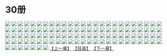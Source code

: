 # 30册
![](https://mao.mhtupian.com/uploads/img/7563/111259/1.jpg)
![](https://mao.mhtupian.com/uploads/img/7563/111259/2.jpg)
![](https://mao.mhtupian.com/uploads/img/7563/111259/3.jpg)
![](https://mao.mhtupian.com/uploads/img/7563/111259/4.jpg)
![](https://mao.mhtupian.com/uploads/img/7563/111259/5.jpg)
![](https://mao.mhtupian.com/uploads/img/7563/111259/6.jpg)
![](https://mao.mhtupian.com/uploads/img/7563/111259/7.jpg)
![](https://mao.mhtupian.com/uploads/img/7563/111259/8.jpg)
![](https://mao.mhtupian.com/uploads/img/7563/111259/9.jpg)
![](https://mao.mhtupian.com/uploads/img/7563/111259/10.jpg)
![](https://mao.mhtupian.com/uploads/img/7563/111259/11.jpg)
![](https://mao.mhtupian.com/uploads/img/7563/111259/12.jpg)
![](https://mao.mhtupian.com/uploads/img/7563/111259/13.jpg)
![](https://mao.mhtupian.com/uploads/img/7563/111259/14.jpg)
![](https://mao.mhtupian.com/uploads/img/7563/111259/15.jpg)
![](https://mao.mhtupian.com/uploads/img/7563/111259/16.jpg)
![](https://mao.mhtupian.com/uploads/img/7563/111259/17.jpg)
![](https://mao.mhtupian.com/uploads/img/7563/111259/18.jpg)
![](https://mao.mhtupian.com/uploads/img/7563/111259/19.jpg)
![](https://mao.mhtupian.com/uploads/img/7563/111259/20.jpg)
![](https://mao.mhtupian.com/uploads/img/7563/111259/21.jpg)
![](https://mao.mhtupian.com/uploads/img/7563/111259/22.jpg)
![](https://mao.mhtupian.com/uploads/img/7563/111259/23.jpg)
![](https://mao.mhtupian.com/uploads/img/7563/111259/24.jpg)
![](https://mao.mhtupian.com/uploads/img/7563/111259/25.jpg)
![](https://mao.mhtupian.com/uploads/img/7563/111259/26.jpg)
![](https://mao.mhtupian.com/uploads/img/7563/111259/27.jpg)
![](https://mao.mhtupian.com/uploads/img/7563/111259/28.jpg)
![](https://mao.mhtupian.com/uploads/img/7563/111259/29.jpg)
![](https://mao.mhtupian.com/uploads/img/7563/111259/30.jpg)
![](https://mao.mhtupian.com/uploads/img/7563/111259/31.jpg)
![](https://mao.mhtupian.com/uploads/img/7563/111259/32.jpg)
![](https://mao.mhtupian.com/uploads/img/7563/111259/33.jpg)
![](https://mao.mhtupian.com/uploads/img/7563/111259/34.jpg)
![](https://mao.mhtupian.com/uploads/img/7563/111259/35.jpg)
![](https://mao.mhtupian.com/uploads/img/7563/111259/36.jpg)
![](https://mao.mhtupian.com/uploads/img/7563/111259/37.jpg)
![](https://mao.mhtupian.com/uploads/img/7563/111259/38.jpg)
![](https://mao.mhtupian.com/uploads/img/7563/111259/39.jpg)
![](https://mao.mhtupian.com/uploads/img/7563/111259/40.jpg)
![](https://mao.mhtupian.com/uploads/img/7563/111259/41.jpg)
![](https://mao.mhtupian.com/uploads/img/7563/111259/42.jpg)
![](https://mao.mhtupian.com/uploads/img/7563/111259/43.jpg)
![](https://mao.mhtupian.com/uploads/img/7563/111259/44.jpg)
![](https://mao.mhtupian.com/uploads/img/7563/111259/45.jpg)
![](https://mao.mhtupian.com/uploads/img/7563/111259/46.jpg)
![](https://mao.mhtupian.com/uploads/img/7563/111259/47.jpg)
![](https://mao.mhtupian.com/uploads/img/7563/111259/48.jpg)
![](https://mao.mhtupian.com/uploads/img/7563/111259/49.jpg)
![](https://mao.mhtupian.com/uploads/img/7563/111259/50.jpg)
![](https://mao.mhtupian.com/uploads/img/7563/111259/51.jpg)
![](https://mao.mhtupian.com/uploads/img/7563/111259/52.jpg)
![](https://mao.mhtupian.com/uploads/img/7563/111259/53.jpg)
![](https://mao.mhtupian.com/uploads/img/7563/111259/54.jpg)
![](https://mao.mhtupian.com/uploads/img/7563/111259/55.jpg)
![](https://mao.mhtupian.com/uploads/img/7563/111259/56.jpg)
![](https://mao.mhtupian.com/uploads/img/7563/111259/57.jpg)
![](https://mao.mhtupian.com/uploads/img/7563/111259/58.jpg)
![](https://mao.mhtupian.com/uploads/img/7563/111259/59.jpg)
![](https://mao.mhtupian.com/uploads/img/7563/111259/60.jpg)
![](https://mao.mhtupian.com/uploads/img/7563/111259/61.jpg)
![](https://mao.mhtupian.com/uploads/img/7563/111259/62.jpg)
![](https://mao.mhtupian.com/uploads/img/7563/111259/63.jpg)
![](https://mao.mhtupian.com/uploads/img/7563/111259/64.jpg)
![](https://mao.mhtupian.com/uploads/img/7563/111259/65.jpg)
![](https://mao.mhtupian.com/uploads/img/7563/111259/66.jpg)
![](https://mao.mhtupian.com/uploads/img/7563/111259/67.jpg)
![](https://mao.mhtupian.com/uploads/img/7563/111259/68.jpg)
![](https://mao.mhtupian.com/uploads/img/7563/111259/69.jpg)
![](https://mao.mhtupian.com/uploads/img/7563/111259/70.jpg)
![](https://mao.mhtupian.com/uploads/img/7563/111259/71.jpg)
![](https://mao.mhtupian.com/uploads/img/7563/111259/72.jpg)
![](https://mao.mhtupian.com/uploads/img/7563/111259/73.jpg)
![](https://mao.mhtupian.com/uploads/img/7563/111259/74.jpg)
![](https://mao.mhtupian.com/uploads/img/7563/111259/75.jpg)
![](https://mao.mhtupian.com/uploads/img/7563/111259/76.jpg)
![](https://mao.mhtupian.com/uploads/img/7563/111259/77.jpg)
![](https://mao.mhtupian.com/uploads/img/7563/111259/78.jpg)
![](https://mao.mhtupian.com/uploads/img/7563/111259/79.jpg)
![](https://mao.mhtupian.com/uploads/img/7563/111259/80.jpg)
![](https://mao.mhtupian.com/uploads/img/7563/111259/81.jpg)
![](https://mao.mhtupian.com/uploads/img/7563/111259/82.jpg)
![](https://mao.mhtupian.com/uploads/img/7563/111259/83.jpg)
![](https://mao.mhtupian.com/uploads/img/7563/111259/84.jpg)
![](https://mao.mhtupian.com/uploads/img/7563/111259/85.jpg)
![](https://mao.mhtupian.com/uploads/img/7563/111259/86.jpg)
![](https://mao.mhtupian.com/uploads/img/7563/111259/87.jpg)
![](https://mao.mhtupian.com/uploads/img/7563/111259/88.jpg)
![](https://mao.mhtupian.com/uploads/img/7563/111259/89.jpg)
![](https://mao.mhtupian.com/uploads/img/7563/111259/90.jpg)
![](https://mao.mhtupian.com/uploads/img/7563/111259/91.jpg)
![](https://mao.mhtupian.com/uploads/img/7563/111259/92.jpg)
![](https://mao.mhtupian.com/uploads/img/7563/111259/93.jpg)
![](https://mao.mhtupian.com/uploads/img/7563/111259/94.jpg)
![](https://mao.mhtupian.com/uploads/img/7563/111259/95.jpg)
![](https://mao.mhtupian.com/uploads/img/7563/111259/96.jpg)
![](https://mao.mhtupian.com/uploads/img/7563/111259/97.jpg)
![](https://mao.mhtupian.com/uploads/img/7563/111259/98.jpg)
![](https://mao.mhtupian.com/uploads/img/7563/111259/99.jpg)
![](https://mao.mhtupian.com/uploads/img/7563/111259/100.jpg)
![](https://mao.mhtupian.com/uploads/img/7563/111259/101.jpg)
![](https://mao.mhtupian.com/uploads/img/7563/111259/102.jpg)
![](https://mao.mhtupian.com/uploads/img/7563/111259/103.jpg)
![](https://mao.mhtupian.com/uploads/img/7563/111259/104.jpg)
![](https://mao.mhtupian.com/uploads/img/7563/111259/105.jpg)
![](https://mao.mhtupian.com/uploads/img/7563/111259/106.jpg)
![](https://mao.mhtupian.com/uploads/img/7563/111259/107.jpg)
[【上一章】](./151.md)
[【目录】](./READMD.md)
[【下一章】](./153.md)

